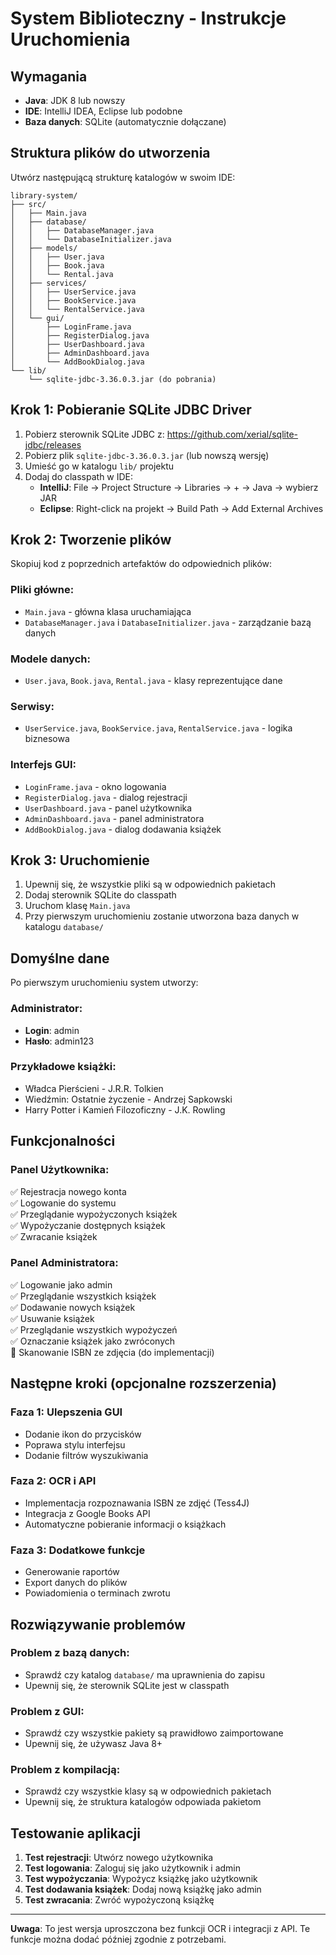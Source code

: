 # System Biblioteczny - Instrukcje Uruchomienia

## Wymagania
- **Java**: JDK 8 lub nowszy
- **IDE**: IntelliJ IDEA, Eclipse lub podobne
- **Baza danych**: SQLite (automatycznie dołączane)

## Struktura plików do utworzenia

Utwórz następującą strukturę katalogów w swoim IDE:

```
library-system/
├── src/
│   ├── Main.java
│   ├── database/
│   │   ├── DatabaseManager.java
│   │   └── DatabaseInitializer.java
│   ├── models/
│   │   ├── User.java
│   │   ├── Book.java
│   │   └── Rental.java
│   ├── services/
│   │   ├── UserService.java
│   │   ├── BookService.java
│   │   └── RentalService.java
│   └── gui/
│       ├── LoginFrame.java
│       ├── RegisterDialog.java
│       ├── UserDashboard.java
│       ├── AdminDashboard.java
│       └── AddBookDialog.java
└── lib/
    └── sqlite-jdbc-3.36.0.3.jar (do pobrania)
```

## Krok 1: Pobieranie SQLite JDBC Driver

1. Pobierz sterownik SQLite JDBC z: https://github.com/xerial/sqlite-jdbc/releases
2. Pobierz plik `sqlite-jdbc-3.36.0.3.jar` (lub nowszą wersję)
3. Umieść go w katalogu `lib/` projektu
4. Dodaj do classpath w IDE:
   - **IntelliJ**: File → Project Structure → Libraries → + → Java → wybierz JAR
   - **Eclipse**: Right-click na projekt → Build Path → Add External Archives

## Krok 2: Tworzenie plików

Skopiuj kod z poprzednich artefaktów do odpowiednich plików:

### Pliki główne:
- `Main.java` - główna klasa uruchamiająca
- `DatabaseManager.java` i `DatabaseInitializer.java` - zarządzanie bazą danych

### Modele danych:
- `User.java`, `Book.java`, `Rental.java` - klasy reprezentujące dane

### Serwisy:
- `UserService.java`, `BookService.java`, `RentalService.java` - logika biznesowa

### Interfejs GUI:
- `LoginFrame.java` - okno logowania
- `RegisterDialog.java` - dialog rejestracji
- `UserDashboard.java` - panel użytkownika
- `AdminDashboard.java` - panel administratora
- `AddBookDialog.java` - dialog dodawania książek

## Krok 3: Uruchomienie

1. Upewnij się, że wszystkie pliki są w odpowiednich pakietach
2. Dodaj sterownik SQLite do classpath
3. Uruchom klasę `Main.java`
4. Przy pierwszym uruchomieniu zostanie utworzona baza danych w katalogu `database/`

## Domyślne dane

Po pierwszym uruchomieniu system utworzy:

### Administrator:
- **Login**: admin
- **Hasło**: admin123

### Przykładowe książki:
- Władca Pierścieni - J.R.R. Tolkien
- Wiedźmin: Ostatnie życzenie - Andrzej Sapkowski  
- Harry Potter i Kamień Filozoficzny - J.K. Rowling

## Funkcjonalności

### Panel Użytkownika:
✅ Rejestracja nowego konta  
✅ Logowanie do systemu  
✅ Przeglądanie wypożyczonych książek  
✅ Wypożyczanie dostępnych książek  
✅ Zwracanie książek  

### Panel Administratora:
✅ Logowanie jako admin  
✅ Przeglądanie wszystkich książek  
✅ Dodawanie nowych książek  
✅ Usuwanie książek  
✅ Przeglądanie wszystkich wypożyczeń  
✅ Oznaczanie książek jako zwróconych  
🔄 Skanowanie ISBN ze zdjęcia (do implementacji)  

## Następne kroki (opcjonalne rozszerzenia)

### Faza 1: Ulepszenia GUI
- Dodanie ikon do przycisków
- Poprawa stylu interfejsu
- Dodanie filtrów wyszukiwania

### Faza 2: OCR i API
- Implementacja rozpoznawania ISBN ze zdjęć (Tess4J)
- Integracja z Google Books API
- Automatyczne pobieranie informacji o książkach

### Faza 3: Dodatkowe funkcje
- Generowanie raportów
- Export danych do plików
- Powiadomienia o terminach zwrotu

## Rozwiązywanie problemów

### Problem z bazą danych:
- Sprawdź czy katalog `database/` ma uprawnienia do zapisu
- Upewnij się, że sterownik SQLite jest w classpath

### Problem z GUI:
- Sprawdź czy wszystkie pakiety są prawidłowo zaimportowane
- Upewnij się, że używasz Java 8+

### Problem z kompilacją:
- Sprawdź czy wszystkie klasy są w odpowiednich pakietach
- Upewnij się, że struktura katalogów odpowiada pakietom

## Testowanie aplikacji

1. **Test rejestracji**: Utwórz nowego użytkownika
2. **Test logowania**: Zaloguj się jako użytkownik i admin
3. **Test wypożyczania**: Wypożycz książkę jako użytkownik
4. **Test dodawania książek**: Dodaj nową książkę jako admin
5. **Test zwracania**: Zwróć wypożyczoną książkę

---

**Uwaga**: To jest wersja uproszczona bez funkcji OCR i integracji z API. Te funkcje można dodać później zgodnie z potrzebami.
